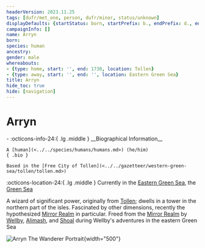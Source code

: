 ```yaml
---
headerVersion: 2023.11.25
tags: [dufr/met_one, person, dufr/minor, status/unknown]
displayDefaults: {startStatus: born, startPrefix: b., endPrefix: d., endStatus: died}
campaignInfo: []
name: Arryn
born:
species: human
ancestry:
gender: male
whereabouts:
- {type: home, start: '', end: 1730, location: Tollen}
- {type: away, start: '', end: '', location: Eastern Green Sea}
title: Arryn
hide_toc: true
hide: [navigation]
---
```

# Arryn
<div class="grid cards ext-narrow-margin ext-one-column" markdown>
- :octicons-info-24:{ .lg .middle } __Biographical Information__

    A [human](<../../species/humans/humans.md>) (he/him)  
    { .bio }

    Based in the [Free City of Tollen](<../../gazetteer/western-green-sea/tollen/tollen.md>)
</div>

:octicons-location-24:{ .lg .middle } Currently in the [Eastern Green Sea](<../../gazetteer/eastern-green-sea/eastern-green-sea.md>), the [Green Sea](<../../gazetteer/green-sea.md>)


A wizard of significant power, originally from [Tollen](<../../gazetteer/western-green-sea/tollen/tollen.md>); dwells in a tower in the northern part of the isles. Fascinated by other dimensions, recently the hypothesized [Mirror Realm](<../../cosmology/multiverse/echo-realms/mirror-realm.md>) in particular. Freed from the [Mirror Realm](<../../cosmology/multiverse/echo-realms/mirror-realm.md>) by [Wellby](<../pcs/dunmar-fellowship/wellby.md>), [Alimash](<../pcs/dunmar-fellowship/guests/alimash.md>), and [Shoal](<../pcs/dunmar-fellowship/guests/shoal.md>) during Wellby's adventures in the eastern Green Sea

![Arryn The Wanderer Portrait](../../assets/arryn-the-wanderer-portrait.png){width="500"}
